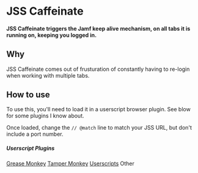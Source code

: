# JSS Caffeinate
#### JSS Caffeinate triggers the Jamf keep alive mechanism, on all tabs it is running on, keeping you logged in.

## Why
JSS Caffeinate comes out of frusturation of constantly having to re-login when working with multiple tabs.

## How to use
To use this, you'll need to load it in a userscript browser plugin.  See blow for some plugins I know about.

Once loaded, change the `// @match` line to match your JSS URL, but don't include a port number.

##### Userscript Plugins
[Grease Monkey](https://addons.mozilla.org/en-US/firefox/addon/greasemonkey/)
[Tamper Monkey](https://www.tampermonkey.net) 
[Userscripts](https://apps.apple.com/us/app/userscripts)
Other
